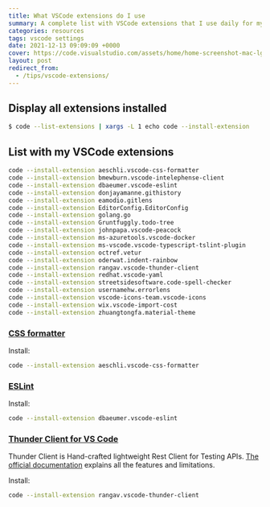 ```yaml
---
title: What VSCode extensions do I use
summary: A complete list with VSCode extensions that I use daily for my work environment. Check how to display yours and how to install extensions from command line.
categories: resources
tags: vscode settings
date: 2021-12-13 09:09:09 +0000
cover: https://code.visualstudio.com/assets/home/home-screenshot-mac-lg-2x.png
layout: post
redirect_from:
  - /tips/vscode-extensions/
---
```


## Display all extensions installed

```bash
$ code --list-extensions | xargs -L 1 echo code --install-extension
```

## List with my VSCode extensions

```sh
code --install-extension aeschli.vscode-css-formatter
code --install-extension bmewburn.vscode-intelephense-client
code --install-extension dbaeumer.vscode-eslint
code --install-extension donjayamanne.githistory
code --install-extension eamodio.gitlens
code --install-extension EditorConfig.EditorConfig
code --install-extension golang.go
code --install-extension Gruntfuggly.todo-tree
code --install-extension johnpapa.vscode-peacock
code --install-extension ms-azuretools.vscode-docker
code --install-extension ms-vscode.vscode-typescript-tslint-plugin
code --install-extension octref.vetur
code --install-extension oderwat.indent-rainbow
code --install-extension rangav.vscode-thunder-client
code --install-extension redhat.vscode-yaml
code --install-extension streetsidesoftware.code-spell-checker
code --install-extension usernamehw.errorlens
code --install-extension vscode-icons-team.vscode-icons
code --install-extension wix.vscode-import-cost
code --install-extension zhuangtongfa.material-theme
```

### <a href="https://marketplace.visualstudio.com/items?itemName=aeschli.vscode-css-formatter" target="_blank">CSS formatter</a>

Install:

```sh
code --install-extension aeschli.vscode-css-formatter
```

### <a href="https://marketplace.visualstudio.com/items?itemName=dbaeumer.vscode-eslint" target="_blank">ESLint</a>

Install:

```sh
code --install-extension dbaeumer.vscode-eslint
```

### <a href="https://marketplace.visualstudio.com/items?itemName=rangav.vscode-thunder-client" target="_blank">Thunder Client for VS Code</a>

Thunder Client is Hand-crafted lightweight Rest Client for Testing APIs. <a href="https://github.com/rangav/thunder-client-support" target="_blank">The official documentation</a> explains all the features and limitations.

Install:

```sh
code --install-extension rangav.vscode-thunder-client
```
